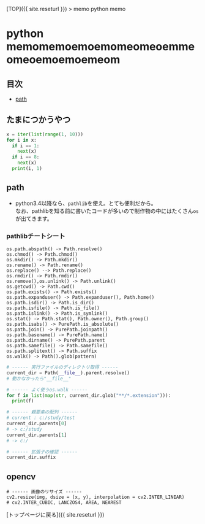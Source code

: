 [TOP]({{ site.reseturl }}) > memo python memo

# python memomemoemoemomeomeoemmeomeoemoemoemeom

## 目次
* [path](#path)

## たまにつかうやつ

```python
x = iter(list(range(1, 10)))
for i in x:
  if i == 1:
    next(x)
  if i == 8:
    next(x)
  print(i, 1)
```

## path

* python3.4以降なら、`pathlib`を使え。とても便利だから。<br>
なお、pathlibを知る前に書いたコードが多いので制作物の中にはたくさん`os`が出てきます。<br>
### pathlibチートシート

```PlainText
os.path.abspath() -> Path.resolve()
os.chmod() -> Path.chmod()
os.mkdir() -> Path.mkdir()
os.rename() -> Path.rename()
os.replace() --> Path.replace()
os.rmdir() -> Path.rmdir()
os.remove(),os.unlink() -> Path.unlink()
os.getcwd() -> Path.cwd()
os.path.exists() -> Path.exists()
os.path.expanduser() -> Path.expanduser(), Path.home()
os.path.isdir() -> Path.is_dir()
os.path.isfile() -> Path.is_file()
os.path.islink() -> Path.is_symlink()
os.stat() -> Path.stat(), Path.owner(), Path.group()
os.path.isabs() -> PurePath.is_absolute()
os.path.join() -> PurePath.joinpath()
os.path.basename() -> PurePath.name()
os.path.dirname() -> PurePath.parent
os.path.samefile() -> Path.samefile()
os.path.splitext() -> Path.suffix
os.walk() -> Path().glob(pattern)
```

```python
# ------ 実行ファイルのディレクトリ取得 ------
current_dir = Path(__file__).parent.resolve()
# 動かなかったら"__file__"

# ------ よく使うos.walk ------
for f in list(map(str, current_dir.glob("**/*.extension"))):
  print(f)

# ------ 親要素の配列 ------
# current : c:/study/test
current_dir.parents[0]
# -> c:/study
current_dir.parents[1]
# -> c:/

# ------ 拡張子の確認 ------
current_dir.suffix
```

## opencv

```
# ------ 画像のリサイズ ------
cv2.resize(img, dsize = (x, y), interpolation = cv2.INTER_LINEAR)
# cv2.INTER_CUBIC, LANCZOS4, AREA, NEAREST

```

[トップページに戻る]({{ site.reseturl }})
